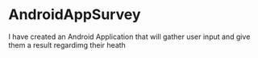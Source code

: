 # AndroidAppSurvey
I have created an Android Application that will gather user input and give them a result regardimg their heath
